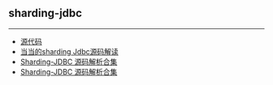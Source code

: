 ## sharding-jdbc
----

* [源代码](https://github.com/shardingjdbc)
* [当当的sharding Jdbc源码解读](https://www.slahser.com/2016/06/25/%E5%BD%93%E5%BD%93%E7%9A%84sharding-jdbc%E6%BA%90%E7%A0%81%E8%A7%A3%E8%AF%BB/)
* [Sharding-JDBC 源码解析合集](http://www.iocoder.cn/categories/Sharding-JDBC/)
* [Sharding-JDBC 源码解析合集](https://mp.weixin.qq.com/s/6mwfMAioa59ThwqGDNCp1A)